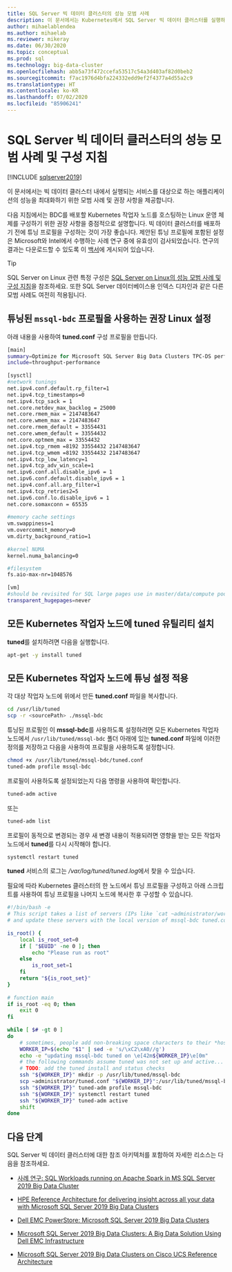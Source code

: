 ```yaml
---
title: SQL Server 빅 데이터 클러스터의 성능 모범 사례
description: 이 문서에서는 Kubernetes에서 SQL Server 빅 데이터 클러스터를 실행하기 위한 성능 모범 사례 및 지침을 제공합니다.
author: mihaelablendea
ms.author: mihaelab
ms.reviewer: mikeray
ms.date: 06/30/2020
ms.topic: conceptual
ms.prod: sql
ms.technology: big-data-cluster
ms.openlocfilehash: abb5a73f472ccefa53517c54a3d403af82d0beb2
ms.sourcegitcommit: f7ac1976d4bfa224332edd9ef2f4377a4d55a2c9
ms.translationtype: HT
ms.contentlocale: ko-KR
ms.lasthandoff: 07/02/2020
ms.locfileid: "85906241"
---
```

# <a name="performance-best-practices-and-configuration-guidelines-for-sql-server-big-data-clusters"></a>SQL Server 빅 데이터 클러스터의 성능 모범 사례 및 구성 지침

[!INCLUDE [sqlserver2019](../includes/applies-to-version/sqlserver2019.md)]

이 문서에서는 빅 데이터 클러스터 내에서 실행되는 서비스를 대상으로 하는 애플리케이션의 성능을 최대화하기 위한 모범 사례 및 권장 사항을 제공합니다.

다음 지침에서는 BDC를 배포할 Kubernetes 작업자 노드를 호스팅하는 Linux 운영 체제를 구성하기 위한 권장 사항을 중점적으로 설명합니다. 빅 데이터 클러스터를 배포하기 전에 튜닝 프로필을 구성하는 것이 가장 좋습니다. 제안된 튜닝 프로필에 포함된 설정은 Microsoft와 Intel에서 수행하는 사례 연구 중에 유효성이 검사되었습니다. 연구의 결과는 다운로드할 수 있도록 이 [백서](https://aka.ms/sql-bdc-spark-perf/)에 게시되어 있습니다.

> [!TIP]
> SQL Server on Linux 관련 특정 구성은 [SQL Server on Linux의 성능 모범 사례 및 구성 지침](../linux/sql-server-linux-performance-best-practices.md)을 참조하세요. 또한 SQL Server 데이터베이스용 인덱스 디자인과 같은 다른 모범 사례도 여전히 적용됩니다.

## <a name="proposed-linux-settings-using-a-tuned-mssql-bdc-profile"></a>튜닝된 `mssql-bdc` 프로필을 사용하는 권장 Linux 설정

아래 내용을 사용하여 **tuned.conf** 구성 프로필을 만듭니다.

```bash
[main]
summary=Optimize for Microsoft SQL Server Big Data Clusters TPC-DS performance
include=throughput-performance
 
[sysctl]
#network tunings
net.ipv4.conf.default.rp_filter=1
net.ipv4.tcp_timestamps=0
net.ipv4.tcp_sack = 1
net.core.netdev_max_backlog = 25000
net.core.rmem_max = 2147483647
net.core.wmem_max = 2147483647
net.core.rmem_default = 33554431
net.core.wmem_default = 33554432
net.core.optmem_max = 33554432
net.ipv4.tcp_rmem =8192 33554432 2147483647
net.ipv4.tcp_wmem =8192 33554432 2147483647
net.ipv4.tcp_low_latency=1
net.ipv4.tcp_adv_win_scale=1
net.ipv6.conf.all.disable_ipv6 = 1
net.ipv6.conf.default.disable_ipv6 = 1
net.ipv4.conf.all.arp_filter=1
net.ipv4.tcp_retries2=5
net.ipv6.conf.lo.disable_ipv6 = 1
net.core.somaxconn = 65535
 
#memory cache settings
vm.swappiness=1
vm.overcommit_memory=0
vm.dirty_background_ratio=1
 
#kernel NUMA
kernel.numa_balancing=0

#filesystem
fs.aio-max-nr=1048576
 
[vm]
#should be revisited for SQL large pages use in master/data/compute pods
transparent_hugepages=never
```

## <a name="install-tuned-utility-on-all-the-kubernetes-worker-nodes"></a>모든 Kubernetes 작업자 노드에 **tuned** 유틸리티 설치

**tuned**를 설치하려면 다음을 실행합니다.

```bash
apt-get -y install tuned
```

## <a name="apply-tuning-settings-to-all-kubernetes-worker-nodes"></a>모든 Kubernetes 작업자 노드에 튜닝 설정 적용

각 대상 작업자 노드에 위에서 만든 **tuned.conf** 파일을 복사합니다.

```bash
cd /usr/lib/tuned
scp -r <sourcePath> ./mssql-bdc
```

튜닝된 프로필인 이 **mssql-bdc**를 사용하도록 설정하려면 모든 Kubernetes 작업자 노드에서 `/usr/lib/tuned/mssql-bdc` 폴더 아래에 있는 **tuned.conf** 파일에 이러한 정의를 저장하고 다음을 사용하여 프로필을 사용하도록 설정합니다.

```bash
chmod +x /usr/lib/tuned/mssql-bdc/tuned.conf
tuned-adm profile mssql-bdc
```

프로필이 사용하도록 설정되었는지 다음 명령을 사용하여 확인합니다.

```bash
tuned-adm active
```

또는

```bash
tuned-adm list
```

프로필이 동적으로 변경되는 경우 새 변경 내용이 적용되려면 영향을 받는 모든 작업자 노드에서 **tuned**를 다시 시작해야 합니다.

```bash
systemctl restart tuned
```
 
**tuned** 서비스의 로그는 */var/log/tuned/tuned.log*에서 찾을 수 있습니다.

필요에 따라 Kubernetes 클러스터의 한 노드에서 튜닝 프로필을 구성하고 아래 스크립트를 사용하여 튜닝 프로필을 나머지 노드에 복사한 후 구성할 수 있습니다.

```bash
#!/bin/bash -e
# This script takes a list of servers (IPs like `cat ~administrator/workerhosts)) as input
# and update these servers with the local version of mssql-bdc tuned.conf.
 
is_root() {
    local is_root_set=0
    if [ "$EUID" -ne 0 ]; then
        echo "Please run as root"
    else
        is_root_set=1
    fi
    return "${is_root_set}"
}
 
# function main
if is_root -eq 0; then
    exit 0
fi
 
while [ $# -gt 0 ]
do
    # sometimes, people add non-breaking space characters to their *host* files.
    WORKER_IP=$(echo "$1" | sed -e 's/\xC2\xA0//g')
    echo -e "updating mssql-bdc tuned on \e[42m${WORKER_IP}\e[0m"
    # the following commands assume tuned was not set up and active...
    # TODO: add the tuned install and status checks
    ssh "${WORKER_IP}" mkdir -p /usr/lib/tuned/mssql-bdc
    scp ~administrator/tuned.conf "${WORKER_IP}":/usr/lib/tuned/mssql-bdc/tuned.conf
    ssh "${WORKER_IP}" tuned-adm profile mssql-bdc
    ssh "${WORKER_IP}" systemctl restart tuned
    ssh "${WORKER_IP}" tuned-adm active
    shift
done

```

## <a name="next-steps"></a>다음 단계

SQL Server 빅 데이터 클러스터에 대한 참조 아키텍처를 포함하여 자세한 리소스는 다음을 참조하세요.

* [사례 연구: SQL Workloads running on Apache Spark in MS SQL Server 2019 Big Data Cluster](https://aka.ms/sql-bdc-spark-perf/)

* [HPE Reference Architecture for delivering insight across all your data with Microsoft SQL Server 2019 Big Data Clusters](https://h20195.www2.hpe.com/V2/GetDocument.aspx?docname=a50001963enw)

* [Dell EMC PowerStore: Microsoft SQL Server 2019 Big Data Clusters](https://www.dellemc.com/resources/en-us/asset/white-papers/products/storage/h18231-dell-emc-powerstore-sql-server-big-data-clusters.pdf)

* [Microsoft SQL Server 2019 Big Data Clusters: A Big Data Solution Using Dell EMC Infrastructure](https://infohub.delltechnologies.com/t/microsoft-sql-server-2019-big-data-clusters-a-big-data-solution-using-dell-emc-infrastructure/)

* [Microsoft SQL Server 2019 Big Data Clusters on Cisco UCS Reference Architecture](https://www.cisco.com/c/en/us/solutions/collateral/data-center-virtualization/unified-computing/sql-server-on-big-data-cluster-on-ucs.html)